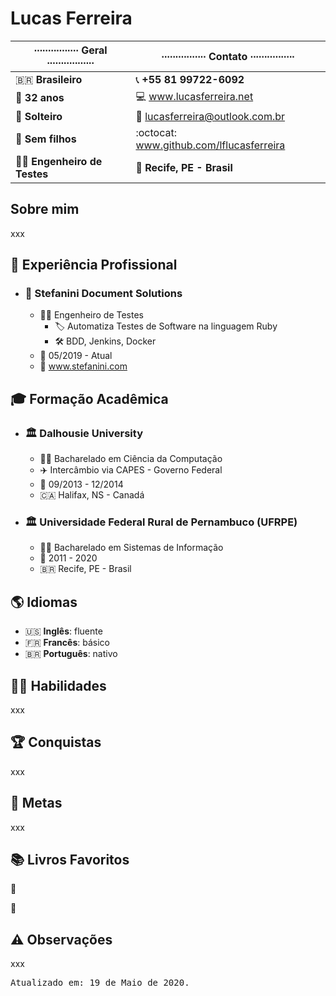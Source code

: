 # Lucas Ferreira

|∙∙∙∙∙∙∙∙∙∙∙∙∙∙∙∙ Geral ∙∙∙∙∙∙∙∙∙∙∙∙∙∙∙∙∙     | ∙∙∙∙∙∙∙∙∙∙∙∙∙∙∙∙ Contato ∙∙∙∙∙∙∙∙∙∙∙∙∙∙∙∙        |
|---------------------------------------------|--------------------------------------------------|
| :brazil: **Brasileiro**                     | :telephone_receiver: **+55 81 99722-6092**       |
| :birthday: **32 anos**                      | :computer: www.lucasferreira.net                 |
| :sparkling_heart: **Solteiro**              | :e-mail: lucasferreira@outlook.com.br            |
| :baby: **Sem filhos**                       | :octocat: www.github.com/lflucasferreira         |
| :man_technologist: **Engenheiro de Testes** | :round_pushpin: **Recife, PE - Brasil**          |

## Sobre mim

xxx

## :briefcase: Experiência Profissional

- ### :office: Stefanini Document Solutions

  - :man_office_worker: Engenheiro de Testes
    - :label: Automatiza Testes de Software na linguagem Ruby
    - :hammer_and_wrench: BDD, Jenkins, Docker
  - :calendar: 05/2019 - Atual
  - :link: www.stefanini.com

## :mortar_board: Formação Acadêmica

<!-- :closed_book: :green_book: :blue_book: :orange_book: -->

- ### :classical_building: Dalhousie University

  - :man_student: Bacharelado em Ciência da Computação
  - :airplane: Intercâmbio via CAPES - Governo Federal
  - :calendar: 09/2013 - 12/2014
  - :canada: Halifax, NS - Canadá

<!-- Bachelor of Computer Science, BCS -->

- ### :classical_building: Universidade Federal Rural de Pernambuco (UFRPE)

  - :man_student: Bacharelado em Sistemas de Informação
  - :calendar: 2011 - 2020
  - :brazil: Recife, PE - Brasil


## :earth_americas: Idiomas

- :us: **Inglês**: fluente
- :fr: **Francês**: básico
- :brazil: **Português**: nativo

## :ng_man: Habilidades

xxx

## :trophy: Conquistas

xxx

## :dart: Metas

xxx

## :books: Livros Favoritos

:book:

:bookmark:

## :warning: Observações

xxx

<pre>Atualizado em: 19 de Maio de 2020.</pre>